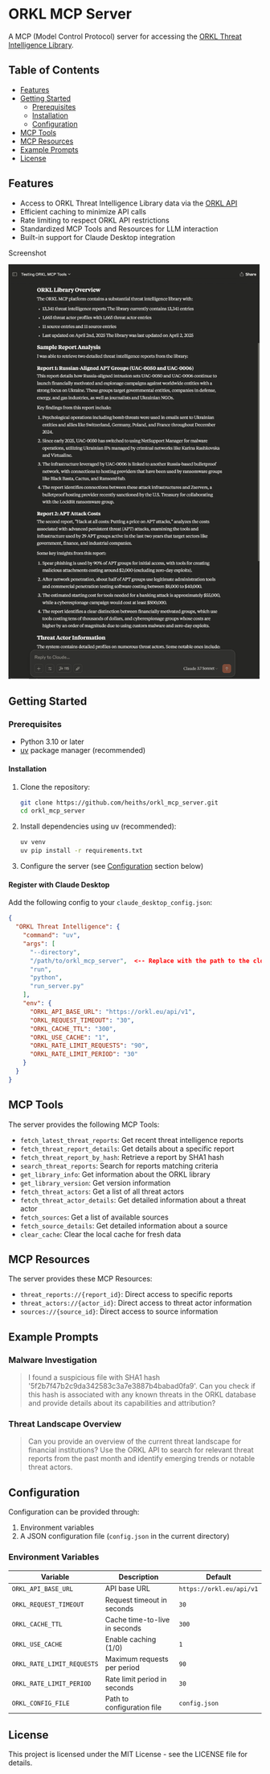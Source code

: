 # ORKL MCP Server

A MCP (Model Control Protocol) server for accessing the [ORKL Threat Intelligence Library](https://orkl.eu/).

## Table of Contents

- [Features](#features)
- [Getting Started](#getting-started)
    - [Prerequisites](#prerequisites)
    - [Installation](#installation)
    - [Configuration](#configuration)
- [MCP Tools](#mcp-tools)
- [MCP Resources](#mcp-resources)
- [Example Prompts](#example-prompts)
- [License](#license)

## Features

- Access to ORKL Threat Intelligence Library data via the [ORKL API](https://orkl.eu/api/v1/doc/index.html)
- Efficient caching to minimize API calls
- Rate limiting to respect ORKL API restrictions
- Standardized MCP Tools and Resources for LLM interaction
- Built-in support for Claude Desktop integration

Screenshot

<img src="docs/img/claude_desktop_screenshot.png" width="500" >

## Getting Started

### Prerequisites

- Python 3.10 or later
- [uv](https://github.com/astral-sh/uv) package manager (recommended)

#### Installation

1. Clone the repository:
   ```bash
   git clone https://github.com/heiths/orkl_mcp_server.git
   cd orkl_mcp_server
   ```

2. Install dependencies using uv (recommended):
   ```bash
   uv venv
   uv pip install -r requirements.txt
   ```

3. Configure the server (see [Configuration](#configuration) section below)

#### Register with Claude Desktop

Add the following config to your `claude_desktop_config.json`:

```json
{
  "ORKL Threat Intelligence": {
    "command": "uv",
    "args": [
      "--directory",
      "/path/to/orkl_mcp_server",  <-- Replace with the path to the cloned repository
      "run",
      "python",
      "run_server.py"
    ],
    "env": {
      "ORKL_API_BASE_URL": "https://orkl.eu/api/v1",
      "ORKL_REQUEST_TIMEOUT": "30",
      "ORKL_CACHE_TTL": "300",
      "ORKL_USE_CACHE": "1",
      "ORKL_RATE_LIMIT_REQUESTS": "90",
      "ORKL_RATE_LIMIT_PERIOD": "30"
    }
  }
}
```

## MCP Tools

The server provides the following MCP Tools:

- `fetch_latest_threat_reports`: Get recent threat intelligence reports
- `fetch_threat_report_details`: Get details about a specific report
- `fetch_threat_report_by_hash`: Retrieve a report by SHA1 hash
- `search_threat_reports`: Search for reports matching criteria
- `get_library_info`: Get information about the ORKL library
- `get_library_version`: Get version information
- `fetch_threat_actors`: Get a list of all threat actors
- `fetch_threat_actor_details`: Get detailed information about a threat actor
- `fetch_sources`: Get a list of available sources
- `fetch_source_details`: Get detailed information about a source
- `clear_cache`: Clear the local cache for fresh data

## MCP Resources

The server provides these MCP Resources:

- `threat_reports://{report_id}`: Direct access to specific reports
- `threat_actors://{actor_id}`: Direct access to threat actor information
- `sources://{source_id}`: Direct access to source information

## Example Prompts

### Malware Investigation

>I found a suspicious file with SHA1 hash '5f2b7f47b2c9da342583c3a7e3887b4babad0fa9'. Can you check if this hash is
>associated with any known threats in the ORKL database and provide details about its capabilities and attribution?

### Threat Landscape Overview

>Can you provide an overview of the current threat landscape for financial institutions? Use the ORKL API to search for
>relevant threat reports from the past month and identify emerging trends or notable threat actors.

## Configuration

Configuration can be provided through:

1. Environment variables
2. A JSON configuration file (`config.json` in the current directory)

### Environment Variables

| Variable                   | Description                   | Default                  |
|----------------------------|-------------------------------|--------------------------|
| `ORKL_API_BASE_URL`        | API base URL                  | `https://orkl.eu/api/v1` |
| `ORKL_REQUEST_TIMEOUT`     | Request timeout in seconds    | `30`                     |
| `ORKL_CACHE_TTL`           | Cache time-to-live in seconds | `300`                    |
| `ORKL_USE_CACHE`           | Enable caching (1/0)          | `1`                      |
| `ORKL_RATE_LIMIT_REQUESTS` | Maximum requests per period   | `90`                     |
| `ORKL_RATE_LIMIT_PERIOD`   | Rate limit period in seconds  | `30`                     |
| `ORKL_CONFIG_FILE`         | Path to configuration file    | `config.json`            |

## License

This project is licensed under the MIT License - see the LICENSE file for details.
